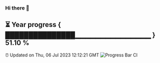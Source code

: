 ### Hi there 👋
⏳ Year progress { ███████████████▁▁▁▁▁▁▁▁▁▁▁▁▁▁▁ } 51.10 %
---
⏰ Updated on Thu, 06 Jul 2023 12:12:21 GMT
![Progress Bar CI](https://github.com/Moyi321/Moyi321/workflows/Progress%20Bar%20CI/badge.svg)
